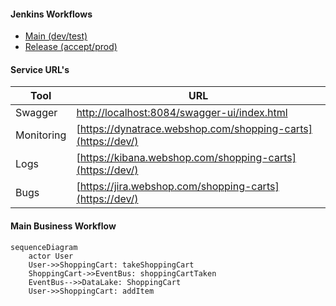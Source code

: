 #### Jenkins Workflows
- [Main (dev/test)]()
- [Release (accept/prod)]()

#### Service URL's

| Tool       | URL                                                          |
|------------|--------------------------------------------------------------|
| Swagger    | [http://localhost:8084/swagger-ui/index.html](http://localhost:8084/swagger-ui/index.html) |
| Monitoring | [https://dynatrace.webshop.com/shopping-carts](https://dev/) |
| Logs       | [https://kibana.webshop.com/shopping-carts](https://dev/)    |
| Bugs       | [https://jira.webshop.com/shopping-carts](https://dev/)      |

#### Main Business Workflow

```mermaid
sequenceDiagram
    actor User
    User->>ShoppingCart: takeShoppingCart
    ShoppingCart->>EventBus: shoppingCartTaken
    EventBus-->>DataLake: ShoppingCart
    User->>ShoppingCart: addItem
```
